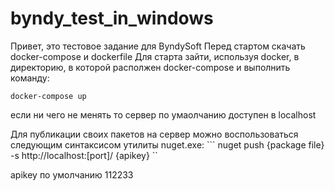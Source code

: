 # byndy_test_in_windows
Привет, это тестовое задание для ByndySoft
Перед стартом скачать docker-compose и dockerfile
 Для старта зайти, используя docker, в директорию, в которой располжен docker-compose и выполнить команду:
 ```
 docker-compose up
 ```
 если ни чего не менять то сервер по умаолчанию доступен в localhost
 
 Для публикации своих пакетов на сервер можно воспользоваться следующим синтаксисом утилиты nuget.exe: ``` nuget push {package file} -s http://localhost:[port]/ {apikey} ``

apikey  по умолчанию 112233
